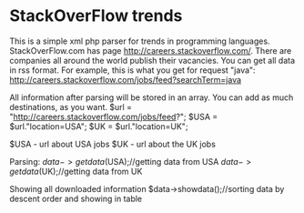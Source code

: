 # StackOverFlow trends

This is a simple xml php parser for trends in programming languages.
StackOverFlow.com has page http://careers.stackoverflow.com/.
There are companies all around the world publish their vacancies.
You can get all data in rss format.
For example, this is what you get for request "java":
http://careers.stackoverflow.com/jobs/feed?searchTerm=java

All information after parsing will be stored in an array.
You can add as much destinations, as you want.
$url = "http://careers.stackoverflow.com/jobs/feed?";
$USA = $url."location=USA";
$UK = $url."location=UK";

$USA - url about USA jobs
$UK - url about the UK jobs

Parsing:
$data->getdata($USA);//getting data from USA
$data->getdata($UK);//getting data from UK

Showing all downloaded information
$data->showdata();//sorting data by descent order and showing in table

